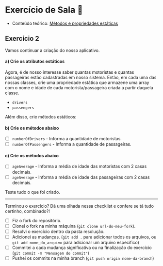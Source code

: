 # Exercício de Sala 🏫  

- Conteúdo teórico: 
[Métodos e propriedades estáticas](https://github.com/reprograma/on21-imersao-js-S6-Prototype-2/blob/main/README.md#m%C3%A9todos-e-propriedades-est%C3%A1ticas)

## Exercício 2

Vamos continuar a criação do nosso aplicativo.

#### a) Crie os atributos estáticos

Agora, é de nosso interesse saber quantas motoristas e quantas passageiras estão cadastradas em nosso sistema.
Então, em cada uma das nossas classes, crie uma propriedade estática que armazene uma array com o nome e idade de cada motorista/passageira criada a partir daquela classe.

- `drivers`
- `passengers`

Além disso, crie métodos estáticos:

#### b) Crie os métodos abaixo

- [ ] `numberOfDrivers` - Informa a quantidade de motoristas.
- [ ] `numberOfPassengers` - Informa a quantidade de passageiras.

#### c) Crie os métodos abaixo
- [ ] `ageAverage` - Informa a média de idade das motoristas com 2 casas decimais.
- [ ] `ageAverage` - Informa a média de idade das passageiras com 2 casas decimais.

Teste tudo o que foi criado.

---

Terminou o exercício? Dá uma olhada nessa checklist e confere se tá tudo certinho, combinado?!

- [ ] Fiz o fork do repositório.
- [ ] Clonei o fork na minha máquina (`git clone url-do-meu-fork`).
- [ ] Resolvi o exercício dentro da pasta resolução.
- [ ] Adicionei as mudanças. (`git add .` para adicionar todos os arquivos, ou `git add nome_do_arquivo` para adicionar um arquivo específico)
- [ ] Commitei a cada mudança significativa ou na finalização do exercício (`git commit -m "Mensagem do commit"`)
- [ ] Pushei os commits na minha branch (`git push origin nome-da-branch`)
